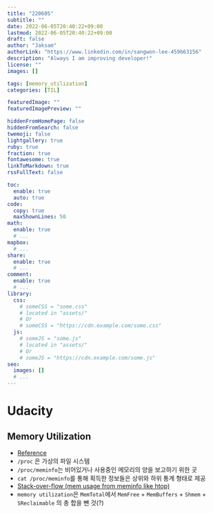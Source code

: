 ```yaml
---
title: "220605"
subtitle: ""
date: 2022-06-05T20:40:22+09:00
lastmod: 2022-06-05T20:40:22+09:00
draft: false
author: "Jaksam"
authorLink: "https://www.linkedin.com/in/sangwon-lee-459b63156"
description: "Always I am improving developer!"
license: ""
images: []

tags: [memory_utilization]
categories: [TIL]

featuredImage: ""
featuredImagePreview: ""

hiddenFromHomePage: false
hiddenFromSearch: false
twemoji: false
lightgallery: true
ruby: true
fraction: true
fontawesome: true
linkToMarkdown: true
rssFullText: false

toc:
  enable: true
  auto: true
code:
  copy: true
  maxShownLines: 50
math:
  enable: true
  # ...
mapbox:
  # ...
share:
  enable: true
  # ...
comment:
  enable: true
  # ...
library:
  css:
    # someCSS = "some.css"
    # located in "assets/"
    # Or
    # someCSS = "https://cdn.example.com/some.css"
  js:
    # someJS = "some.js"
    # located in "assets/"
    # Or
    # someJS = "https://cdn.example.com/some.js"
seo:
  images: []
  # ...
---
```


<!--more-->
# Udacity
## Memory Utilization
* [Reference](https://www.thegeekdiary.com/understanding-proc-meminfo-file-analyzing-memory-utilization-in-linux/)
* `/proc` 은 가상의 파일 시스템
* `/proc/meminfo`는 비어있거나 사용중인 메모리의 양을 보고하기 위한 곳
* `cat /proc/meminfo`를 통해 획득한 정보들은 상위와 하위 통계 형태로 제공
* [Stack-over-flow (mem usage from meminfo like htop)](https://stackoverflow.com/questions/41224738/how-to-calculate-system-memory-usage-from-proc-meminfo-like-htop/41251290#41251290)
* `memory utilization`은 `MemTotal`에서 `MemFree` + `MemBuffers` + `Shmem` + `SReclaimable` 의 총 합을 뺀 것(?)

